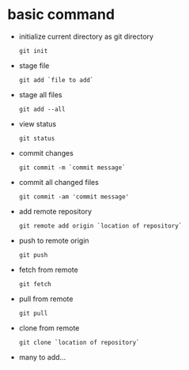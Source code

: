 # basic command
 - initialize current directory as git directory
   ```
   git init
   ```
 - stage file
   ```
   git add `file to add`
   ```
 - stage all files
   ```
   git add --all
   ```
 - view status
   ```
   git status
   ```
 - commit changes
   ```
   git commit -m `commit message`
   ```
 - commit all changed files
   ```
   git commit -am 'commit message'
   ```
 - add remote repository
   ```
   git remote add origin `location of repository`
   ```
 - push to remote origin
   ```
   git push
   ```
 - fetch from remote
   ```
   git fetch
   ```
 - pull from remote
   ```
   git pull
   ```
 - clone from remote
   ```
   git clone `location of repository`
   ```

 - many to add...
